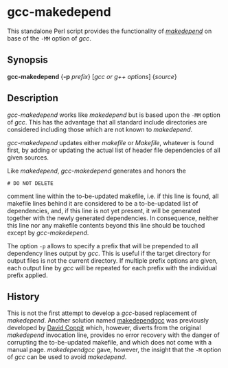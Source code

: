 # gcc-makedepend

This standalone Perl script provides the functionality of
[_makedepend_](https://en.wikipedia.org/wiki/Makedepend)
on base of the `-MM` option of _gcc_.

## Synopsis

__gcc-makedepend__ {__-p__ _prefix_} [_gcc or g++ options_] {_source_}

## Description

_gcc-makedepend_ works like _makedepend_ but is based upon the
`-MM` option of _gcc_. This has the advantage that all standard
include directories are considered including those which are not
known to _makedepend_.

_gcc-makedepend_ updates either _makefile_ or _Makefile_,
whatever is found first, by adding or updating the actual
list of header file dependencies of all given sources.

Like _makedepend_, _gcc-makedepend_ generates and honors the

    # DO NOT DELETE

comment line within the to-be-updated makefile, i.e. if this
line is found, all makefile lines behind it are considered to
be a to-be-updated list of dependencies, and, if this line
is not yet present, it will be generated together with the
newly generated dependencies. In consequence, neither this
line nor any makefile contents beyond this line should be touched
except by _gcc-makedepend_.

The option `-p` allows to specify a prefix that will be
prepended to all dependency lines output by _gcc_. This
is useful if the target directory for output files is not
the current directory. If multiple prefix options are given,
each output line by _gcc_ will be repeated for each prefix
with the individual prefix applied.

## History

This is not the first attempt to develop a _gcc_-based replacement of
_makedepend_. Another solution named
[makedependgcc](http://www.coppit.org/code/makedependgcc)
was previously developed by
[David Coppit](http://www.coppit.org)
which, however, diverts from the original
_makedepend_ invocation line, provides no error recovery with the danger
of corrupting the to-be-updated makefile, and which does not come with
a manual page. _makedependgcc_ gave, however, the insight that the
`-M` option of _gcc_ can be used to avoid _makedepend_.
